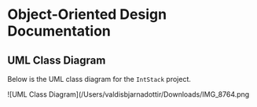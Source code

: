 # Object-Oriented Design Documentation

## UML Class Diagram
Below is the UML class diagram for the `IntStack` project.

![UML Class Diagram](/Users/valdisbjarnadottir/Downloads/IMG_8764.png